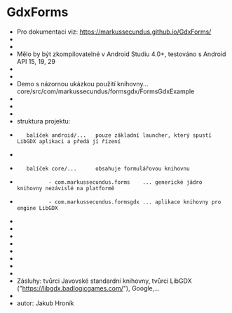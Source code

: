# GdxForms
* Pro dokumentaci viz: https://markussecundus.github.io/GdxForms/
*
*
* Mělo by být zkompilovatelné v Android Studiu 4.0+, testováno s Android API 15, 19, 29
*
*
* Demo s názornou ukázkou použití knihovny... core/src/com/markussecundus/formsgdx/FormsGdxExample
*
* 
*
* struktura projektu:
*        balíček android/...   pouze základní launcher, který spustí LibGDX aplikaci a předá jí řízení
*
*        balíček core/...      obsahuje formulářovou knihovnu
*               - com.markussecundus.forms    ... generické jádro knihovny nezávislé na platformě
*               - com.markussecundus.formsgdx ... aplikace knihovny pro engine LibGDX
*           
*
*
*
*
*
*
*
* Zásluhy: tvůrci Javovské standardní knihovny, tvůrci LibGDX ("https://libgdx.badlogicgames.com/"), Google,...
*
* autor: Jakub Hroník
